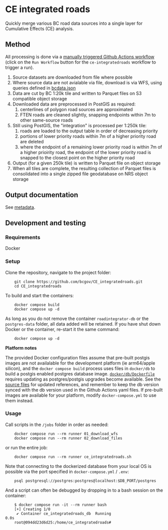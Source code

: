 # CE integrated roads

Quickly merge various BC road data sources into a single layer for Cumulative Effects (CE) analysis.

## Method

All processing is done via a [manually triggered Github Actions workflow](https://github.com/bcgov/CE_integratedroads/actions/workflows/ce-integratedroads.yaml) (click on the `Run Workflow` button for the `ce-integratedroads` workflow to trigger a run).

1. Source datasets are downloaded from file where possible
2. Where source data are not avialable via file, download is via WFS, using queries defined in [bcdata.json](bcdata.json)
3. Data are cut by BC 1:20k tile and written to Parquet files on S3 compatible object storage
4. Downloaded data are preprocessed in PostGIS as required:
    1. centerlines of polygon road sources are approximated
    2. FTEN roads are cleaned slightly, snapping endpoints within 7m to other same-source roads
5. Still using PostGIS, the "integration" is processed per 1:250k tile:
    1. roads are loaded to the output table in order of decreasing priority
    2. portions of lower priority roads within 7m of a higher priority road are deleted
    3. where the endpoint of a remaining lower priority road is within 7m of a higher prioirity road, the endpoint of the lower priority road is snapped to the closest point on the higher priority road
6. Output (for a given 250k tile) is written to Parquet file on object storage
7. When all tiles are complete, the resulting collection of Parquet files is consolidated into a single zipped file geodatabase on NRS object storage

## Output documentation

See [metadata](metadata.md).

## Development and testing 

### Requirements 

Docker

### Setup

Clone the repository, navigate to the project folder:

        git clone https://github.com/bcgov/CE_integratedroads.git
        cd CE_integratedroads

To build and start the containers:

        docker compose build
        docker compose up -d

As long as you do not remove the container `roadintegrator-db` or the `postgres-data` folder, all data added will be retained.
If you have shut down Docker or the container, re-start it the same command:

        docker compose up -d

**Platform notes**

The provided Docker configuration files assume that pre-built postgis images are not availalable for the development platform (ie arm64/apple silicon), and the `docker compose build` process uses files in `docker/db` to build a postgis enabled postgres database image. [`docker/db/Dockerfile`](docer/db/Dockerfile) requires updating as postgres/postgis upgrades become available. See the [source files](https://github.com/postgis/docker-postgis) for updated references, and remember to keep the db version synced with the db version used in the Github Actions yaml files. If pre-built images are available for your platform, modify `docker-compose.yml` to use them instead.

### Usage

Call scripts in the `/jobs` folder in order as needed:

        docker compose run --rm runner 01_download_wfs
        docker compose run --rm runner 02_download_files

or run the entire job:

        docker compose run --rm runner ce_integratedroads.sh

Note that connecting to the dockerized database from your local OS is possible via the port specified in `docker-compose.yml` / `.env`:

        psql postgresql://postgres:postgres@localhost:$DB_PORT/postgres

And a script can often be debugged by dropping in to a bash session on the container:

        $ docker compose run -it --rm runner bash
        [+] Creating 1/0
         ✔ Container ce_integratedroads_db  Running                                                                                                                      0.0s
        root@094dd23d6d25:/home/ce_integratedroads#
